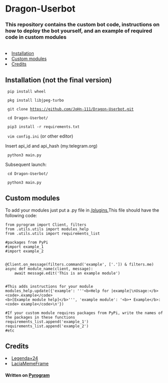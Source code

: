 

<h1>Dragon-Userbot</h1>

<h3>This repository contains the custom bot code, instructions on how to deploy the bot yourself, and an example of required code in custom modules</h3><br>
  

<nav>
<li><a href='https://github.com/JoHn-111/Dragon-Userbot/tree/master#installation-not-the-final-version'>Installation</a></li>
<li><a href='https://github.com/JoHn-111/Dragon-Userbot/tree/master#custom-modules'>Custom modules</a></li>
<li><a href='https://github.com/JoHn-111/Dragon-Userbot/tree/master#credits'>Credits</a></li>
  
</nav>


<h2>Installation (not the final version)</h2>

<code>  pip install wheel</code>

<code>  pkg install libjpeg-turbo</code>


<code>  git clone https://github.com/JoHn-111/Dragon-Userbot.git</code>

<code>  cd Dragon-Userbot/</code>

<code>  pip3 install -r requirements.txt</code>

<code>  vim config.ini</code> (or other editor)

<p>Insert api_id and api_hash (my.telegram.org)</p>

<code>  python3 main.py</code>

Subsequent launch:

<code>  cd Dragon-Userbot/</code>

<code>  python3 main.py</code>


<h2>Custom modules</h2>



To add your modules just put a .py file in  <a href='https://github.com/JoHn-111/Userbot/tree/master/plugins'>/plugins.</a>This file should have the following code:


```python3
from pyrogram import Client, filters
from .utils.utils import modules_help
from .utils.utils import requirements_list

#packages from PyPi
#import example_1
#import example_2


@Client.on_message(filters.command('example', ['.']) & filters.me)
async def module_name(client, message):
    await message.edit('This is an example module')


#This adds instructions for your module
modules_help.update({'example': '''<b>Help for |example|\nUsage:</b>
<code>.example</code>
<b>[Example module help]</b>''', 'example module': '<b>• Example</b>:<code> example</code>\n'})

#If your custom module requires packages from PyPi, write the names of the packages in these functions
requirements_list.append('example_1')
requirements_list.append('example_2')
#etc
```
<h2>Credits</h2>
<nav>
<li><a href='https://github.com/Legenda24'>Legenda×24</a></li>
<li><a href='https://github.com/LaciaMemeFrame'>LaciaMemeFrame</a></li>
</nav>
<h4>Written on <a href='https://github.com/pyrogram/pyrogram'>Pyrogram</a></h4>

